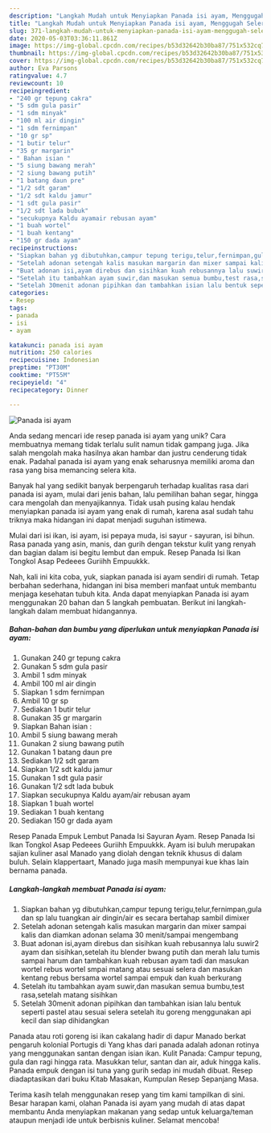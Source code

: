 ```yaml
---
description: "Langkah Mudah untuk Menyiapkan Panada isi ayam, Menggugah Selera"
title: "Langkah Mudah untuk Menyiapkan Panada isi ayam, Menggugah Selera"
slug: 371-langkah-mudah-untuk-menyiapkan-panada-isi-ayam-menggugah-selera
date: 2020-05-03T03:36:11.861Z
image: https://img-global.cpcdn.com/recipes/b53d32642b30ba87/751x532cq70/panada-isi-ayam-foto-resep-utama.jpg
thumbnail: https://img-global.cpcdn.com/recipes/b53d32642b30ba87/751x532cq70/panada-isi-ayam-foto-resep-utama.jpg
cover: https://img-global.cpcdn.com/recipes/b53d32642b30ba87/751x532cq70/panada-isi-ayam-foto-resep-utama.jpg
author: Eva Parsons
ratingvalue: 4.7
reviewcount: 10
recipeingredient:
- "240 gr tepung cakra"
- "5 sdm gula pasir"
- "1 sdm minyak"
- "100 ml air dingin"
- "1 sdm fernimpan"
- "10 gr sp"
- "1 butir telur"
- "35 gr margarin"
- " Bahan isian "
- "5 siung bawang merah"
- "2 siung bawang putih"
- "1 batang daun pre"
- "1/2 sdt garam"
- "1/2 sdt kaldu jamur"
- "1 sdt gula pasir"
- "1/2 sdt lada bubuk"
- "secukupnya Kaldu ayamair rebusan ayam"
- "1 buah wortel"
- "1 buah kentang"
- "150 gr dada ayam"
recipeinstructions:
- "Siapkan bahan yg dibutuhkan,campur tepung terigu,telur,fernimpan,gula dan sp lalu tuangkan air dingin/air es secara bertahap sambil dimixer"
- "Setelah adonan setengah kalis masukan margarin dan mixer sampai kalis dan diamkan adonan selama 30 menit/sampai mengembang"
- "Buat adonan isi,ayam direbus dan sisihkan kuah rebusannya lalu suwir2 ayam dan sisihkan,setelah itu blender bwang putih dan merah lalu tumis sampai harum dan tambahkan kuah rebusan ayam tadi dan masukan wortel rebus wortel smpai matang atau sesuai selera dan masukan kentang rebus bersama wortel sampai empuk dan kuah berkurang"
- "Setelah itu tambahkan ayam suwir,dan masukan semua bumbu,test rasa,setelah matang sisihkan"
- "Setelah 30menit adonan pipihkan dan tambahkan isian lalu bentuk seperti pastel atau sesuai selera setelah itu goreng menggunakan api kecil dan siap dihidangkan"
categories:
- Resep
tags:
- panada
- isi
- ayam

katakunci: panada isi ayam 
nutrition: 250 calories
recipecuisine: Indonesian
preptime: "PT30M"
cooktime: "PT55M"
recipeyield: "4"
recipecategory: Dinner

---
```



![Panada isi ayam](https://img-global.cpcdn.com/recipes/b53d32642b30ba87/751x532cq70/panada-isi-ayam-foto-resep-utama.jpg)

Anda sedang mencari ide resep panada isi ayam yang unik? Cara membuatnya memang tidak terlalu sulit namun tidak gampang juga. Jika salah mengolah maka hasilnya akan hambar dan justru cenderung tidak enak. Padahal panada isi ayam yang enak seharusnya memiliki aroma dan rasa yang bisa memancing selera kita.

Banyak hal yang sedikit banyak berpengaruh terhadap kualitas rasa dari panada isi ayam, mulai dari jenis bahan, lalu pemilihan bahan segar, hingga cara mengolah dan menyajikannya. Tidak usah pusing kalau hendak menyiapkan panada isi ayam yang enak di rumah, karena asal sudah tahu triknya maka hidangan ini dapat menjadi suguhan istimewa.

Mulai dari isi ikan, isi ayam, isi pepaya muda, isi sayur - sayuran, isi bihun. Rasa panada yang asin, manis, dan gurih dengan tekstur kulit yang renyah dan bagian dalam isi begitu lembut dan empuk. Resep Panada Isi Ikan Tongkol Asap Pedeees Guriihh Empuukkk.


Nah, kali ini kita coba, yuk, siapkan panada isi ayam sendiri di rumah. Tetap berbahan sederhana, hidangan ini bisa memberi manfaat untuk membantu menjaga kesehatan tubuh kita. Anda dapat menyiapkan Panada isi ayam menggunakan 20 bahan dan 5 langkah pembuatan. Berikut ini langkah-langkah dalam membuat hidangannya.

<!--inarticleads1-->

##### Bahan-bahan dan bumbu yang diperlukan untuk menyiapkan Panada isi ayam:

1. Gunakan 240 gr tepung cakra
1. Gunakan 5 sdm gula pasir
1. Ambil 1 sdm minyak
1. Ambil 100 ml air dingin
1. Siapkan 1 sdm fernimpan
1. Ambil 10 gr sp
1. Sediakan 1 butir telur
1. Gunakan 35 gr margarin
1. Siapkan  Bahan isian :
1. Ambil 5 siung bawang merah
1. Gunakan 2 siung bawang putih
1. Gunakan 1 batang daun pre
1. Sediakan 1/2 sdt garam
1. Siapkan 1/2 sdt kaldu jamur
1. Gunakan 1 sdt gula pasir
1. Gunakan 1/2 sdt lada bubuk
1. Siapkan secukupnya Kaldu ayam/air rebusan ayam
1. Siapkan 1 buah wortel
1. Sediakan 1 buah kentang
1. Sediakan 150 gr dada ayam


Resep Panada Empuk Lembut Panada Isi Sayuran Ayam. Resep Panada Isi Ikan Tongkol Asap Pedeees Guriihh Empuukkk. Ayam isi buluh merupakan sajian kuliner asal Manado yang diolah dengan teknik khusus di dalam buluh. Selain klappertaart, Manado juga masih mempunyai kue khas lain bernama panada. 

<!--inarticleads2-->

##### Langkah-langkah membuat Panada isi ayam:

1. Siapkan bahan yg dibutuhkan,campur tepung terigu,telur,fernimpan,gula dan sp lalu tuangkan air dingin/air es secara bertahap sambil dimixer
1. Setelah adonan setengah kalis masukan margarin dan mixer sampai kalis dan diamkan adonan selama 30 menit/sampai mengembang
1. Buat adonan isi,ayam direbus dan sisihkan kuah rebusannya lalu suwir2 ayam dan sisihkan,setelah itu blender bwang putih dan merah lalu tumis sampai harum dan tambahkan kuah rebusan ayam tadi dan masukan wortel rebus wortel smpai matang atau sesuai selera dan masukan kentang rebus bersama wortel sampai empuk dan kuah berkurang
1. Setelah itu tambahkan ayam suwir,dan masukan semua bumbu,test rasa,setelah matang sisihkan
1. Setelah 30menit adonan pipihkan dan tambahkan isian lalu bentuk seperti pastel atau sesuai selera setelah itu goreng menggunakan api kecil dan siap dihidangkan


Panada atau roti goreng isi ikan cakalang hadir di dapur Manado berkat pengaruh kolonial Portugis di Yang khas dari panada adalah adonan rotinya yang menggunakan santan dengan isian ikan. Kulit Panada: Campur tepung, gula dan ragi hingga rata. Masukkan telur, santan dan air, aduk hingga kalis. Panada empuk dengan isi tuna yang gurih sedap ini mudah dibuat. Resep diadaptasikan dari buku Kitab Masakan, Kumpulan Resep Sepanjang Masa. 

Terima kasih telah menggunakan resep yang tim kami tampilkan di sini. Besar harapan kami, olahan Panada isi ayam yang mudah di atas dapat membantu Anda menyiapkan makanan yang sedap untuk keluarga/teman ataupun menjadi ide untuk berbisnis kuliner. Selamat mencoba!
